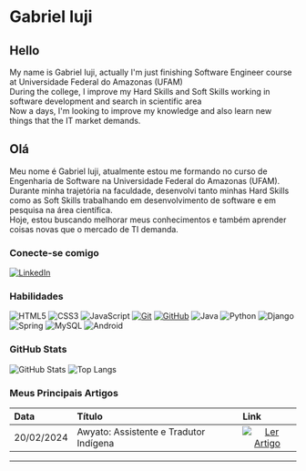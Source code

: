 # Gabriel Iuji

## Hello
My name is Gabriel Iuji, actually I'm just finishing Software Engineer course at Universidade Federal do Amazonas (UFAM) <br>
During the college, I improve my Hard Skills and Soft Skills working in software development and search in scientific area <br>
Now a days, I'm looking to improve my knowledge and also learn new things that the IT market demands.

## Olá
Meu nome é Gabriel Iuji, atualmente estou me formando no curso de Engenharia de Software na Universidade Federal do Amazonas (UFAM). <br>
Durante minha trajetória na faculdade, desenvolvi tanto minhas Hard Skills como as Soft Skills trabalhando em desenvolvimento de software e em pesquisa na área científica. <br>
Hoje, estou buscando melhorar meus conhecimentos e também aprender coisas novas que o mercado de TI demanda. 

### Conecte-se comigo

[![LinkedIn](https://img.shields.io/badge/-LinkedIn-000?style=for-the-badge&logo=linkedin&logoColor=30A3DC)](https://www.linkedin.com/in/gabriel-iuji-322729294/)

### Habilidades

![HTML5](https://img.shields.io/badge/HTML-000?style=for-the-badge&logo=html5&logoColor=30A3DC)
![CSS3](https://img.shields.io/badge/CSS3-000?style=for-the-badge&logo=css3&logoColor=E94D5F)
![JavaScript](https://img.shields.io/badge/JavaScript-000?style=for-the-badge&logo=javascript&logoColor=30A3DC)
[![Git](https://img.shields.io/badge/Git-000?style=for-the-badge&logo=git&logoColor=E94D5F)](https://git-scm.com/doc)
[![GitHub](https://img.shields.io/badge/GitHub-000?style=for-the-badge&logo=github&logoColor=30A3DC)](https://docs.github.com/)
![Java](https://img.shields.io/badge/java-%23ED8B00.svg?style=for-the-badge&logo=openjdk&logoColor=white)
![Python](https://img.shields.io/badge/python-3670A0?style=for-the-badge&logo=python&logoColor=ffdd54)
![Django](https://img.shields.io/badge/django-%23092E20.svg?style=for-the-badge&logo=django&logoColor=white)
![Spring](https://img.shields.io/badge/spring-%236DB33F.svg?style=for-the-badge&logo=spring&logoColor=white)
![MySQL](https://img.shields.io/badge/MySQL-00000F?style=for-the-badge&logo=mysql&logoColor=white)
![Android](https://img.shields.io/badge/Android-3DDC84?style=for-the-badge&logo=android&logoColor=white)

### GitHub Stats

![GitHub Stats](https://github-readme-stats.vercel.app/api?username=Gabiuji&theme=transparent&bg_color=000&border_color=30A3DC&show_icons=true&icon_color=30A3DC&title_color=E94D5F&text_color=FFF)
![Top Langs](https://github-readme-stats-git-masterrstaa-rickstaa.vercel.app/api/top-langs/?username=Gabiuji&layout=compact&bg_color=000&border_color=30A3DC&title_color=E94D5F&text_color=FFF)


### Meus Principais Artigos

<table>
  <thead>
    <tr align="left">
      <th>Data</th>
      <th>Título</th>
      <th>Link</th>
    </tr>
  </thead>
  <tbody align="left">
    <tr>
      <td>20/02/2024</td>
      <td>Awyato: Assistente e Tradutor Indígena</td>
      <td align="center">
        <a href="https://sol.sbc.org.br/index.php/connect/article/view/27958">
           <img align="center" alt="Ler Artigo" src="https://img.shields.io/badge/Ler%20Artigo-30A3DC?style=for-the-badge">
        </a>
      </td>
    </tr>
    
  </tbody>
  <tfoot></tfoot>
</table>

---

